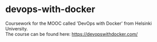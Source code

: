# devops-with-docker

Coursework for the MOOC called 'DevOps with Docker' from Helsinki University.\
The course can be found here: https://devopswithdocker.com/
